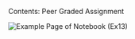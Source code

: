 Contents: Peer Graded Assignment


![Example](https://github.com/zat1999/IBM_DataScienceCourse/assets/111195788/8e20414b-fedb-4178-a30c-27cda01c64eb)
Page of Notebook (Ex13) 
